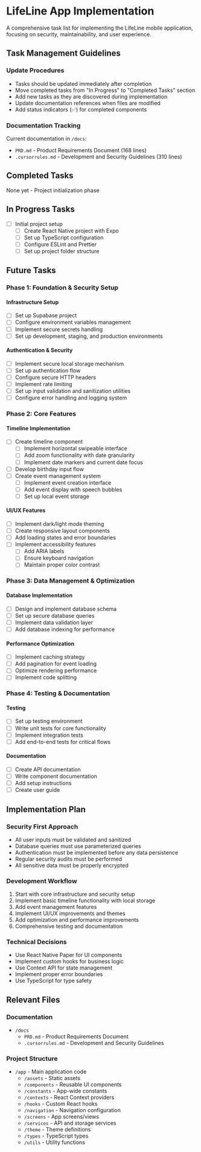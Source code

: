 # LifeLine App Implementation

A comprehensive task list for implementing the LifeLine mobile application, focusing on security, maintainability, and user experience.

## Task Management Guidelines

### Update Procedures
- Tasks should be updated immediately after completion
- Move completed tasks from "In Progress" to "Completed Tasks" section
- Add new tasks as they are discovered during implementation
- Update documentation references when files are modified
- Add status indicators (✅) for completed components

### Documentation Tracking
Current documentation in `/docs`:
- `PRD.md` - Product Requirements Document (168 lines)
- `.cursorrules.md` - Development and Security Guidelines (310 lines)

## Completed Tasks

None yet - Project initialization phase

## In Progress Tasks

- [ ] Initial project setup
  - [ ] Create React Native project with Expo
  - [ ] Set up TypeScript configuration
  - [ ] Configure ESLint and Prettier
  - [ ] Set up project folder structure

## Future Tasks

### Phase 1: Foundation & Security Setup

#### Infrastructure Setup
- [ ] Set up Supabase project
- [ ] Configure environment variables management
- [ ] Implement secure secrets handling
- [ ] Set up development, staging, and production environments

#### Authentication & Security
- [ ] Implement secure local storage mechanism
- [ ] Set up authentication flow
- [ ] Configure secure HTTP headers
- [ ] Implement rate limiting
- [ ] Set up input validation and sanitization utilities
- [ ] Configure error handling and logging system

### Phase 2: Core Features

#### Timeline Implementation
- [ ] Create timeline component
  - [ ] Implement horizontal swipeable interface
  - [ ] Add zoom functionality with date granularity
  - [ ] Implement date markers and current date focus
- [ ] Develop birthday input flow
- [ ] Create event management system
  - [ ] Implement event creation interface
  - [ ] Add event display with speech bubbles
  - [ ] Set up local event storage

#### UI/UX Features
- [ ] Implement dark/light mode theming
- [ ] Create responsive layout components
- [ ] Add loading states and error boundaries
- [ ] Implement accessibility features
  - [ ] Add ARIA labels
  - [ ] Ensure keyboard navigation
  - [ ] Maintain proper color contrast

### Phase 3: Data Management & Optimization

#### Database Implementation
- [ ] Design and implement database schema
- [ ] Set up secure database queries
- [ ] Implement data validation layer
- [ ] Add database indexing for performance

#### Performance Optimization
- [ ] Implement caching strategy
- [ ] Add pagination for event loading
- [ ] Optimize rendering performance
- [ ] Implement code splitting

### Phase 4: Testing & Documentation

#### Testing
- [ ] Set up testing environment
- [ ] Write unit tests for core functionality
- [ ] Implement integration tests
- [ ] Add end-to-end tests for critical flows

#### Documentation
- [ ] Create API documentation
- [ ] Write component documentation
- [ ] Add setup instructions
- [ ] Create user guide

## Implementation Plan

### Security First Approach
- All user inputs must be validated and sanitized
- Database queries must use parameterized queries
- Authentication must be implemented before any data persistence
- Regular security audits must be performed
- All sensitive data must be properly encrypted

### Development Workflow
1. Start with core infrastructure and security setup
2. Implement basic timeline functionality with local storage
3. Add event management features
4. Implement UI/UX improvements and themes
5. Add optimization and performance improvements
6. Comprehensive testing and documentation

### Technical Decisions
- Use React Native Paper for UI components
- Implement custom hooks for business logic
- Use Context API for state management
- Implement proper error boundaries
- Use TypeScript for type safety

## Relevant Files

### Documentation
- `/docs`
  - `PRD.md` - Product Requirements Document
  - `.cursorrules.md` - Development and Security Guidelines

### Project Structure
- `/app` - Main application code
  - `/assets` - Static assets
  - `/components` - Reusable UI components
  - `/constants` - App-wide constants
  - `/contexts` - React Context providers
  - `/hooks` - Custom React hooks
  - `/navigation` - Navigation configuration
  - `/screens` - App screens/views
  - `/services` - API and storage services
  - `/theme` - Theme definitions
  - `/types` - TypeScript types
  - `/utils` - Utility functions 